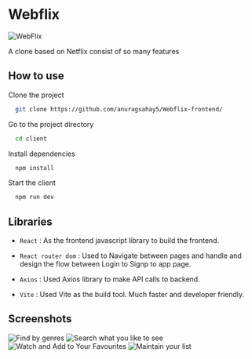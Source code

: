 # Webflix
![WebFlix](https://fontmeme.com/permalink/230620/d849efc19dda4821037c2fb4a746ed19.png)

A clone based on Netflix consist of so many features 


## How to use

Clone the project

```bash
  git clone https://github.com/anuragsahay5/Webflix-frontend/
```

Go to the project directory

```bash
  cd client
```

Install dependencies

```bash
  npm install
```

Start the client

```bash
  npm run dev
```

## Libraries

- ``` React ``` : As the frontend javascript library to build the frontend.
  
- ``` React router dom ``` : Used to Navigate between pages and handle and design the flow between Login to Signp to app page.
  
- ``` Axios ``` : Used Axios library to make API calls to backend.

- ``` Vite ``` : Used Vite as the build tool. Much faster and developer friendly.


## Screenshots

![Find by genres](https://i.ibb.co/zsv8Drt/Find-by-genre.png)
![Search what you like to see](https://i.ibb.co/wpdCs0m/Search-movie.png)
![Watch and Add to Your Favourites](https://i.ibb.co/3mLMYkW/Watch-addtofav.png)
![Maintain your list](https://i.ibb.co/yW8JNZp/favs-list.png)

